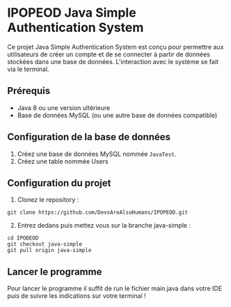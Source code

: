 # IPOPEOD Java Simple Authentication System

Ce projet Java Simple Authentication System est conçu pour permettre aux utilisateurs de créer un compte et de se connecter à partir de données stockées dans une base de données. L'interaction avec le système se fait via le terminal.

## Prérequis

- Java 8 ou une version ultérieure
- Base de données MySQL (ou une autre base de données compatible)

## Configuration de la base de données

1. Créez une base de données MySQL nommée `JavaTest`.
2. Créez une table nommée Users

## Configuration du projet 
1. Clonez le repository :
```
git clone https://github.com/DevsAreAlsoHumans/IPOPEOD.git
```
2. Entrez dedans puis mettez vous sur la branche java-simple :
```
cd IPODEOD
git checkout java-simple
git pull origin java-simple
```

## Lancer le programme 
Pour lancer le programme il suffit de run le fichier main.java dans votre IDE
puis de suivre les indications sur votre terminal !
